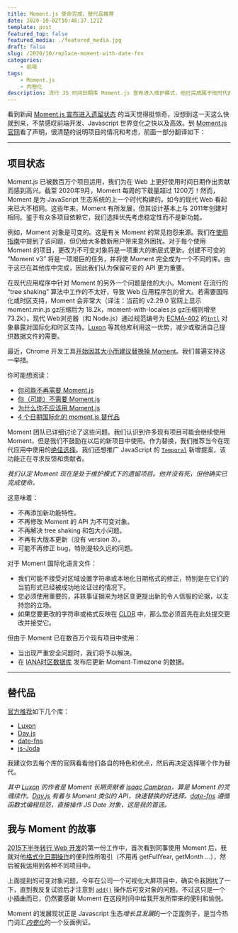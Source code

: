 ```yaml
---
title: Moment.js 使命完成，替代品推荐
date: 2020-10-02T10:46:37.121Z
template: post
featured_top: false
featured_media: ./featured_media.jpg
draft: false
slug: /2020/10/replace-moment-with-date-fns
categories: 
    - 前端
tags:
    - Moment.js
    - 内卷化
description: 流行 JS 时间日期库 Moment.js 宣布进入维护模式，他已完成属于他时代的使命。本文翻译官方声明的开头部分，推荐替代品，并向他表示我的感谢。
---
```


<!-- endExcerpt -->

看到新闻 [Moment.js 宣布进入遗留状态](https://society.solidot.org/story?sid=65553) 的当天觉得挺惊奇，没想到这一天这么快就到来，不禁感叹前端开发、Javascript 世界变化之快以及高效。到 [Moment.js 官网](https://momentjs.com/docs/#/-project-status/)看了声明，很清楚的说明项目的情况和考虑，前面一部分翻译如下：

---

## 项目状态

Moment.js 已被数百万个项目运用，我们为在 Web 上更好使用时间日期作出贡献而感到高兴。截至 2020年9月，Moment 每周的下载量超过 1200万！然而，Moment 是为 JavaScript 生态系统的上一个时代构建的。如今的现代 Web 看起来已大不相同。这些年来，Moment 有所发展，但其设计基本上与 2011年创建时相同。鉴于有众多项目依赖它，我们选择优先考虑稳定性而不是新功能。

例如，Moment 对象是可变的。这是有关 Moment 的常见抱怨来源。我们在[使用指南](https://momentjs.com/guides/#/lib-concepts/mutability/)中提到了该问题，但仍给大多数新用户带来意外困扰。对于每个使用 Moment 的项目，更改为不可变对象将是一项重大的断层式更新。创建不可变的 “Moment v3” 将是一项艰巨的任务，并将使 Moment 完全成为一个不同的库。由于这已在其他库中完成，因此我们认为保留可变的 API 更为重要。

在现代应用程序中针对 Moment 的另外一个问题是他的大小。Moment 在流行的 “tree shaking” 算法中工作的不太好，导致 Web 应用程序包的曾大。若需要国际化或时区支持，Moment 会非常大（译注：当前的 v2.29.0 官网上显示 moment.min.js gz压缩后为 18.2k，moment-with-locales.js gz压缩则增至 73.2k）。现代 Web浏览器（和 Node.js）通过规范编号为 [ECMA-402](https://ecma-international.org/ecma-402/) 的[`Intl`](https://developer.mozilla.org/docs/Web/JavaScript/Reference/Global_Objects/Intl) 对象暴露对国际化和时区支持。[Luxon](https://moment.github.io/luxon/) 等其他库利用这一优势，减少或取消自己提供数据文件的需要。

最近，Chrome 开发工具[开始因其大小而建议替换掉 Moment](https://twitter.com/addyosmani/status/1304676118822174721)。我们普遍支持这一举措。

你可能想阅读：
- [你可能不再需要 Moment.js](https://dockyard.com/blog/2020/02/14/you-probably-don-t-need-moment-js-anymore)
- [你（可能）不需要 Moment.js](https://github.com/you-dont-need/You-Dont-Need-Momentjs/blob/master/README.md)
- [为什么你不应该用 Moment.js](https://inventi.studio/en/blog/why-you-shouldnt-use-moment-js)
- [4 个日期国际化的 moment.js 替代品](https://blog.logrocket.com/4-alternatives-to-moment-js-for-internationalizing-dates/)

Moment 团队已详细讨论了这些问题。我们认识到许多现有项目可能会继续使用 Moment，但是我们不鼓励在以后的新项目中使用。作为替换，我们推荐当今在现代应用中使用的[绝佳选择](https://momentjs.com/docs/#/-project-status/recommendations/)。我们还想推广 JavaScript 的 [`Temporal`](https://momentjs.com/docs/#/-project-status/future/) 新增提案，该功能正在寻求反馈和贡献者。

*我们认定 Moment 现在是处于维护模式下的遗留项目。他并没有死，但他确实已完成使命。*

这意味着：

- 不再添加新功能特性。
- 不再修改 Moment 的 API 为不可变对象。
- 不再解决 tree shaking 和包大小问题。
- 不再有大版本更新（没有 version 3）。
- 可能不再修正 bug，特别是较久远的问题。

对于 Moment 国际化语言文件：

- 我们可能不接受对区域设置字符串或本地化日期格式的修正，特别是在它们的当前形式已经被成功地论证过的情况下。
- 您必须使用重要的，非轶事证据来为地区变更提出新的令人信服的论据，以支持您的立场。
- 如果您要更改的字符串或格式反映在 [CLDR](http://cldr.unicode.org/) 中，那么您必须首先在此处提交更改并接受它。

但由于 Moment 已在数百万个现有项目中使用：

- 当出现严重安全问题时，我们将予以解决。
- 在 [IANA时区数据库](https://www.iana.org/time-zones) 发布后更新 Moment-Timezone 的数据。

---

## 替代品

[官方推荐](https://momentjs.com/docs/#/-project-status/recommendations/)如下几个库：

- [Luxon](https://moment.github.io/luxon/)
- [Day.js](https://day.js.org/)
- [date-fns](https://date-fns.org/)
- [js-Joda](https://js-joda.github.io/js-joda/)

我建议你去每个库的官网看看他们各自的特色和优点，然后再决定选择哪个作为替代。

*其中 [Luxon](https://moment.github.io/luxon/) 的作者是 Moment 长期贡献者 [Isaac Cambron](https://github.com/icambron)，算是 Moment 的灵魂续作。[Day.js](https://day.js.org/) 有着与 Moment 类似的 API，快速替换的好选择。[date-fns](https://date-fns.org/) 遵循函数式编程规范，直接操作 JS Date 对象，这是我的首选。*

## 我与 Moment 的故事

[2015下半年转行 Web 开发](/2016/12/why-quit-media-field/)的第一份工作中，首次看到同事使用 Moment 后，我就对他[格式化日期操作](https://momentjs.com/docs/#/displaying/format/)的便利性所吸引（不用再 getFullYear, getMonth ...），然后被我运用到各种不同项目中。

上面提到的可变对象问题，今年在公司一个可视化大屏项目中，确实令我困扰了一下，直到我反复试验后才注意到 [`add()`](https://momentjs.com/docs/#/manipulating/add/) 操作后可变对象的问题。不过这只是一个小插曲而已，仍然要感谢 Moment 在这段时间中给我开发所带来的便利和愉悦。

Moment 的发展现状正是 Javascript 生态*增长且发展*的一个正面例子，是当今热门词汇[*内卷化*](https://youtu.be/nURtMLCanp0)的一个反面例证。

